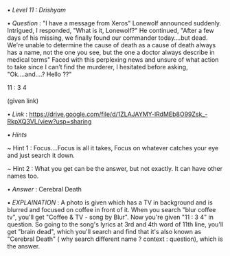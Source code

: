 • *Level 11 : Drishyam*

• *Question* : "I have a message from Xeros" Lonewolf announced suddenly. Intrigued, I responded, "What is it, Lonewolf?" He continued, "After a few days of his missing, we finally found our commander today….but dead. We're unable to determine the cause of death as a cause of death always has a name, not the one you see, but the one a doctor always describe in medical terms" Faced with this perplexing news and unsure of what action to take since I can’t find the murderer, I hesitated before asking, "Ok….and….? Hello ??"

11 : 3 4

(given link)

• *Link* : https://drive.google.com/file/d/1ZLAJAYMY-lRdMEb8O99Zsk_-RkpXQ3VL/view?usp=sharing

• *Hints*

~ Hint 1 : Focus….Focus is all it takes, Focus on whatever catches your eye and just search it down.

~ Hint 2 : What you get can be the answer, but not exactly. It can have other names too.

• *Answer* : Cerebral Death

• *EXPLAINATION* : A photo is given which has a TV in background and is blurred and focused on coffee in front of it. When you search "blur coffee tv", you'll get "Coffee & TV - song by Blur". Now you're given "11 : 3 4" in question. So going to the song's lyrics at 3rd and 4th word of 11th line, you'll get "brain dead", which you'll search and find that it's also known as "Cerebral Death" ( why search different name ? context : question), which is the answer.
